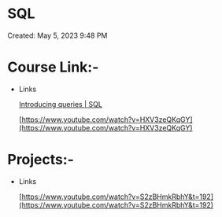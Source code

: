 # SQL

Created: May 5, 2023 9:48 PM

# Course Link:-

- Links
    
    [Introducing queries | SQL](https://campus.datacamp.com/courses/introduction-to-sql/querying?ex=1)
    
    [https://www.youtube.com/watch?v=HXV3zeQKqGY](https://www.youtube.com/watch?v=HXV3zeQKqGY)
    

# Projects:-

- Links
    
    [https://www.youtube.com/watch?v=S2zBHmkRbhY&t=192](https://www.youtube.com/watch?v=S2zBHmkRbhY&t=192)